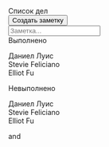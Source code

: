 <!Doctype>
<html>
<head>
  <link rel="stylesheet" type="text/css" href="./semantic.min.css">
  <link rel="stylesheet" type="text/css" href="./index.css"></link>
  <script
    src="https://code.jquery.com/jquery-3.1.1.min.js"
    integrity="sha256-hVVnYaiADRTO2PzUGmuLJr8BLUSjGIZsDYGmIJLv2b8="
    crossorigin="anonymous"></script>
  <script src="./semantic.min.js"></script>
  <title>To do list
  </title>
<body>  
  <div class="ui container">
  <div class="ui sizer vertical segment">
  <div class="ui huge teal header">Список дел</div>
  <button class="ui button">Создать заметку</button>
  <div class="ui icon input">
  <input type="text" placeholder="Заметка...">
  <i class="inverted circular search link icon"></i>
</div>

  <div class="ui two column very relaxed grid">
    <div class="column">
      <div class="ui green large header">Выполнено</div>
      <p><div class="ui middle aligned divided list">
  <div class="item">
    <div class="content">
      <div class="ui NotSet">Даниел Луис</div>
    </div>
  </div>
  <div class="item">
    <div class="content">
      <div class="ui small green header">Stevie Feliciano</div>
    </div>
  </div>
  <div class="item">
    <div class="content">
      <div class="ui small green header">Elliot Fu</div>
    </div>
  </div>
</div></p>
    </div>
    <div class="column">
      <div class="ui red large header">Невыполнено
      </div>
     <p><div class="ui middle aligned divided list">
  <div class="item">
    <div class="content">
      <div class="ui small red header">Даниел Луис</div>
    </div>
  </div>
  <div class="item">
    <div class="content">
      <div class="ui small red header">Stevie Feliciano</div>
    </div>
  </div>
  <div class="item">
    <div class="content">
      <div class="ui small red header">Elliot Fu</div>
    </div>
  </div>
</div></p>
    </div>
  </div>
  <div class="ui vertical divider">and </div>







</div>

</div>
</body>
</html>
